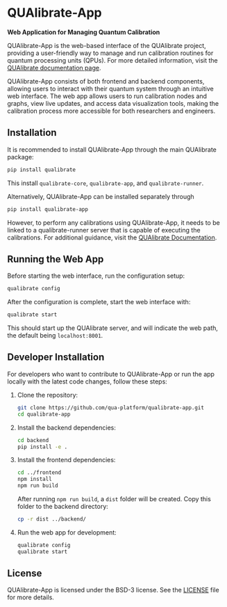 # QUAlibrate-App

**Web Application for Managing Quantum Calibration**

QUAlibrate-App is the web-based interface of the QUAlibrate project, providing a user-friendly way to manage and run calibration routines for quantum processing units (QPUs). For more detailed information, visit the [QUAlibrate documentation page](https://qua-platform.github.io/qualibrate/).&#x20;

QUAlibrate-App consists of both frontend and backend components, allowing users to interact with their quantum system through an intuitive web interface. The web app allows users to run calibration nodes and graphs, view live updates, and access data visualization tools, making the calibration process more accessible for both researchers and engineers.

## Installation

It is recommended to install QUAlibrate-App through the main QUAlibrate package:

```bash
pip install qualibrate
```

This install `qualibrate-core`, `qualibrate-app`, and `qualibrate-runner`.

Alternatively, QUAlibrate-App can be installed separately through

```bash
pip install qualibrate-app
```

However, to perform any calibrations using QUAlibrate-App, it needs to be linked to a qualibrate-runner server that is capable of executing the calibrations. For additional guidance, visit the [QUAlibrate Documentation](https://qua-platform.github.io/qualibrate/).

## Running the Web App

Before starting the web interface, run the configuration setup:

```bash
qualibrate config
```

After the configuration is complete, start the web interface with:

```bash
qualibrate start
```

This should start up the QUAlibrate server, and will indicate the web path, the default being `localhost:8001`.

## Developer Installation

For developers who want to contribute to QUAlibrate-App or run the app locally with the latest code changes, follow these steps:

1. Clone the repository:

   ```bash
   git clone https://github.com/qua-platform/qualibrate-app.git
   cd qualibrate-app
   ```

2. Install the backend dependencies:

   ```bash
   cd backend
   pip install -e .
   ```

3. Install the frontend dependencies:

   ```bash
   cd ../frontend
   npm install
   npm run build
   ```

   After running `npm run build`, a `dist` folder will be created. Copy this folder to the backend directory:

   ```bash
   cp -r dist ../backend/
   ```

4. Run the web app for development:

   ```bash
   qualibrate config
   qualibrate start
   ```

## License

QUAlibrate-App is licensed under the BSD-3 license. See the [LICENSE](https://github.com/qua-platform/qualibrate-app/blob/main/LICENSE) file for more details.

